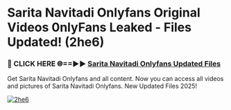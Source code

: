 # Sarita Navitadi Onlyfans Original Videos 0nlyFans Leaked - Files Updated! (2he6)

<h3>🔴 CLICK HERE 🌐==►► <a href="https://tinyurl.com/2wckxsce" rel="nofollow">Sarita Navitadi Onlyfans Updated Files</a></h3>

Get Sarita Navitadi Onlyfans and all content. Now you can access all videos and pictures of Sarita Navitadi Onlyfans. New Updated Files 2025!

[![2he6](https://i.imgur.com/AFduVYN.gif)](https://tinyurl.com/2wckxsce)
